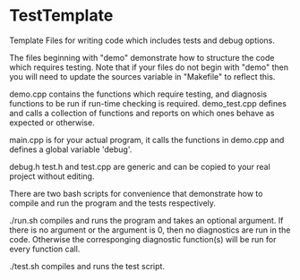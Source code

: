 TestTemplate
============

Template Files for writing code which includes tests and debug options.

The files beginning with "demo" demonstrate how to structure the code which requires testing. Note that if your files do not begin with "demo" then you will need to update the sources variable in "Makefile" to reflect this.

demo.cpp contains the functions which require testing, and diagnosis functions to be run if run-time checking is required. demo_test.cpp defines and calls a collection of functions and reports on which ones behave as expected or otherwise.

main.cpp is for your actual program, it calls the functions in demo.cpp and defines a global variable 'debug'.

debug.h test.h and test.cpp are generic and can be copied to your real project without editing.

There are two bash scripts for convenience that demonstrate how to compile and run the program and the tests respectively.

./run.sh compiles and runs the program and takes an optional argument. If there is no argument or the argument is 0, then no diagnostics are run in the code. Otherwise the corresponging diagnostic function(s) will be run for every function call.

./test.sh compiles and runs the test script.
